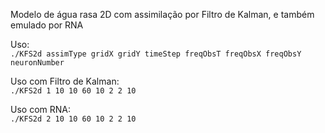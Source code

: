 Modelo de água rasa 2D com assimilação por Filtro de Kalman, e também emulado por RNA

Uso: \
```./KFS2d assimType gridX gridY timeStep freqObsT freqObsX freqObsY neuronNumber ```

Uso com Filtro de Kalman: \
```./KFS2d 1 10 10 60 10 2 2 10 ```

Uso com RNA: \
```./KFS2d 2 10 10 60 10 2 2 10 ```
